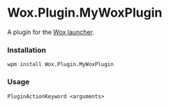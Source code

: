 Wox.Plugin.MyWoxPlugin
==================

A plugin for the [Wox launcher](https://github.com/Wox-launcher/Wox).

### Installation

    wpm install Wox.Plugin.MyWoxPlugin

### Usage

    PluginActionKeyword <arguments>